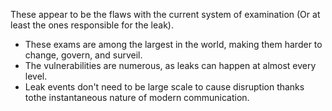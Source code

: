 These appear to be the flaws with the current system of examination (Or at least the ones responsible for the leak).

* These exams are among the largest in the world, making them harder to change, govern, and surveil.
* The vulnerabilities are numerous, as leaks can happen at almost every level.
* Leak events don't need to be large scale to cause disruption thanks tothe instantaneous nature of modern communication.